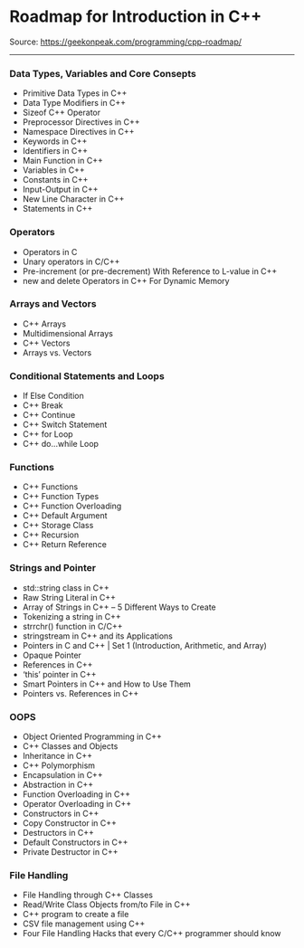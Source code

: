 # Roadmap for Introduction in C++

Source: https://geekonpeak.com/programming/cpp-roadmap/

---

### Data Types, Variables and Core Consepts

- Primitive Data Types in C++
- Data Type Modifiers in C++
- Sizeof C++ Operator
- Preprocessor Directives in C++
- Namespace Directives in C++
- Keywords in C++
- Identifiers in C++
- Main Function in C++
- Variables in C++
- Constants in C++
- Input-Output in C++
- New Line Character in C++
- Statements in C++

### Operators

- Operators in C
- Unary operators in C/C++
- Pre-increment (or pre-decrement) With Reference to L-value in C++
- new and delete Operators in C++ For Dynamic Memory

### Arrays and Vectors

- C++ Arrays
- Multidimensional Arrays
- C++ Vectors
- Arrays vs. Vectors

### Conditional Statements and Loops

- If Else Condition
- C++ Break
- C++ Continue
- C++ Switch Statement
- C++ for Loop
- C++ do…while Loop

### Functions

- C++ Functions
- C++ Function Types
- C++ Function Overloading
- C++ Default Argument
- C++ Storage Class
- C++ Recursion
- C++ Return Reference

### Strings and Pointer

- std::string class in C++
- Raw String Literal in C++
- Array of Strings in C++ – 5 Different Ways to Create
- Tokenizing a string in C++
- strrchr() function in C/C++
- stringstream in C++ and its Applications
- Pointers in C and C++ | Set 1 (Introduction, Arithmetic, and Array)
- Opaque Pointer
- References in C++
- ‘this’ pointer in C++
- Smart Pointers in C++ and How to Use Them
- Pointers vs. References in C++

### OOPS

- Object Oriented Programming in C++
- C++ Classes and Objects
- Inheritance in C++
- C++ Polymorphism
- Encapsulation in C++
- Abstraction in C++
- Function Overloading in C++
- Operator Overloading in C++
- Constructors in C++
- Copy Constructor in C++
- Destructors in C++
- Default Constructors in C++
- Private Destructor in C++

### File Handling

- File Handling through C++ Classes
- Read/Write Class Objects from/to File in C++
- C++ program to create a file
- CSV file management using C++
- Four File Handling Hacks that every C/C++ programmer should know
